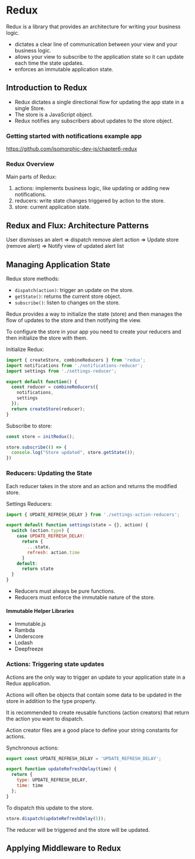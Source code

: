 # Redux

Redux is a library that provides an architecture for writing your business logic.

* dictates a clear line of communication between your view and your business logic.
* allows your view to subscribe to the application state so it can update each time the state updates.
* enforces an immutable application state.

## Introduction to Redux

* Redux dictates a single directional flow for updating the app state in a single Store.
* The store is a JavaScript object.
* Redux notifies any subscribers about updates to the store object.

### Getting started with notifications example app

https://github.com/isomorphic-dev-js/chapter6-redux

### Redux Overview

Main parts of Redux:
1. actions: implements business logic, like updating or adding new notifications.
2. reducers: write state changes triggered by action to the store.
3. store: current application state.

## Redux and Flux: Architecture Patterns

User dismisses an alert => dispatch remove alert action => Update store (remove alert) => Notify view of updated alert list

## Managing Application State

Redux store methods:

* `dispatch(action)`: trigger an update on the store.
* `getState()`: returns the current store object.
* `subscribe()`: listen to changes on the store.

Redux provides a way to initialize the state (store) and then manages the flow of updates to the store and then notifying the view.

To configure the store in your app you need to create your reducers and then initialize the store with them.

Initialize Redux:
```javascript
import { createStore, combineReducers } from 'redux';
import notifications from './notifications-reducer';
import settings from './settings-reducer';

export default function() {
  const reducer = combineReducers({
    notifications,
    settings
  });
  return createStore(reducer);
}
```

Subscribe to store:
```javascript
const store = initRedux();

store.subscribe(() => {
  console.log("Store updated", store.getState());
})
```

### Reducers: Updating the State

Each reducer takes in the store and an action and returns the modified store.

Settings Reducers:
```javascript
import { UPDATE_REFRESH_DELAY } from './settings-action-reducers';

export default function settings(state = {}, action) {
  switch (action.type) {
    case UPDATE_REFRESH_DELAY:
      return {
        ...state,
        refresh: action.time
      }
    default:
      return state
  }
}
```

* Reducers must always be pure functions.
* Reducers must enforce the immutable nature of the store.

#### Immutable Helper Libraries

* Immutable.js
* Rambda
* Underscore
* Lodash
* Deepfreeze

### Actions: Triggering state updates

Actions are the only way to trigger an update to your application state in a Redux application.

Actions will often be objects that contain some data to be updated in the store in addition to the type property.

It is recommended to create reusable functions (action creators) that return the action you want to dispatch.

Action creator files are a good place to define your string constants for actions.

Synchronous actions:
```javascript
export const UPDATE_REFRESH_DELAY = 'UPDATE_REFRESH_DELAY';

export function updateRefreshDelay(time) {
  return {
    type: UPDATE_REFRESH_DELAY,
    time: time
  };
}
```

To dispatch this update to the store.
```javascript
store.dispatch(updateRefreshDelay(5));
```

The reducer will be triggered and the store will be updated.

## Applying Middleware to Redux
